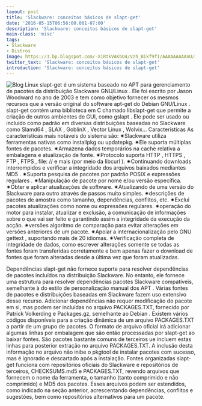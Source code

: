```yaml
---
layout: post
title: 'Slackware: conceitos básicos de slapt-get'
date: '2016-05-15T06:56:00.001-07:00'
description: 'Slackware: conceitos básicos de slapt-get'
main-class: 'misc'
tags:
- Slackware
- Distros
image: https://3.bp.blogspot.com/-X1RtkVAKbO4/Vzh_Bikf9fI/AAAAAAAAAnU/78jsu2hA3NYBYLul6rHorOf0-G2QQ6ZZQCLcB/s72-c/slackware-slapt-get.jpg
twitter_text: 'Slackware: conceitos básicos de slapt-get'
introduction: 'Slackware: conceitos básicos de slapt-get'
---
```

![Blog Linux](https://3.bp.blogspot.com/-X1RtkVAKbO4/Vzh_Bikf9fI/AAAAAAAAAnU/78jsu2hA3NYBYLul6rHorOf0-G2QQ6ZZQCLcB/s640/slackware-slapt-get.jpg "Blog Linux")
slapt-get é um sistema baseado no APT para gerenciamento de pacotes da distribuição Slackware GNU/Linux . Ele foi escrito por Jason Woodward no ano de 2003 e tem como objetivo fornecer os mesmos recursos que a versão original do software apt-get do Debian GNU/Linux .
slapt-get contém uma biblioteca em C chamado libslapt-get que permite a criação de outros ambientes de GUI, como gslapt .
Ele pode ser usado ou incluído como padrão em diversas distribuições baseadas no Slackware como Slamd64 , SLAX , GoblinX , Vector Linux , Wolvix...
Características
As características mais notáveis ​​do sistema são:
 ✷Slackware utiliza ferramentas nativas como installpkg ou updatepkg.
 ✷Ele suporta múltiplas fontes de pacotes.
 ✷Armazena dados temporários na cache relativa a embalagens e atualização de fonte.
 ✷Protocolo suporta HTTP , HTTPS , FTP , FTPS , file: // e mais (por meio da libcurl ).
 ✷Continuando downloads interrompidos e verificar a integridade dos arquivos baixados mediantes MD5 .
 ✷Suporta pesquisa de pacotes por padrão POSIX e expressões regulares .
 ✷Manipulação de pacote por nome e/ou versão específica.
 ✷Obter e aplicar atualizações de software.
 ✷Atualizando de uma versão do Slackware para outro através de passos muito simples.
 ✷descrições de pacotes de amostra como tamanho, dependências, conflitos, etc.
 ✷Exclui pacotes atualizações como nome ou expressões regulares.
 ✷operação do motor para instalar, atualizar e exclusão, a comunicação de informações sobre o que vai ser feito e garantindo assim a integridade da execução da acção.
 ✷versões algoritmo de comparação para evitar alterações em versões anteriores de um pacote.
 ✷Apoiar a internacionalização pelo GNU gettext , suportando mais de 20 idiomas.
 ✷Verificação completa de integridade de dados, como escrever alterações somente se todas as fontes foram transferidas corretamente e bem apenas fazer o download de fontes que foram alteradas desde a última vez que foram atualizadas.
 
Dependências
slapt-get não fornece suporte para resolver dependências de pacotes incluídos na distribuição Slackware. No entanto, ele fornece uma estrutura para resolver dependências pacotes Slackware compatíveis, semelhante à do estilo de personalização manual dos APT . Várias fontes de pacotes e distribuições baseadas em Slackware fazem uso extensivo desse recurso.
Adicionar dependências não requer modificação do pacote em si, mas podem ser incluídas no arquivo PACKAGES.TXT, fornecido por Patrick Volkerding e Packages.gz, semelhante ao Debian . Existem vários códigos disponíveis para a criação dinâmica de um arquivo PACKAGES.TXT a partir de um grupo de pacotes. O formato de arquivo oficial irá adicionar algumas linhas por embalagem que são então processadas por slapt-get ao baixar fontes. São pacotes bastante comuns de terceiros ue incluem estas linhas para posterior extração no arquivo PACKAGES.TXT. A inclusão desta informação no arquivo não inibe o pkgtool de instalar pacotes com sucesso, mas é ignorado e descartado após a instalação.
Fontes organizadas
slapt-get funciona com repositórios oficiais do Slackware e repositórios de terceiros, CHECKSUMS.md5 e PACKAGES.TXT, revendo arquivos que fornecem o nome da ferramenta, o tamanho (tanto comprimido e não comprimido) e MD5 dos pacotes. Esses arquivos podem ser estendidos, como indicado na seção anterior, acrescentando dependências, conflitos e sugestões, bem como repositórios alternativos para um pacote. 
